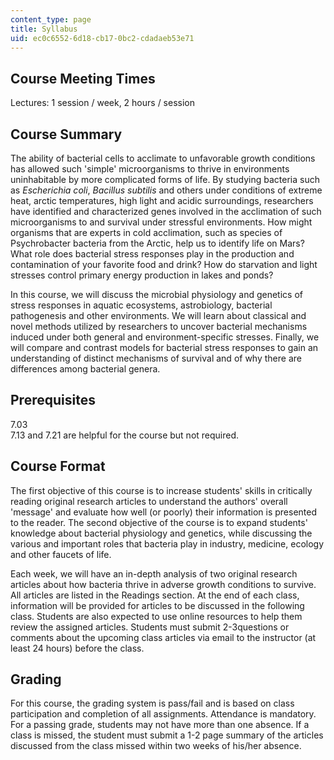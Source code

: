 ```yaml
---
content_type: page
title: Syllabus
uid: ec0c6552-6d18-cb17-0bc2-cdadaeb53e71
---
```


Course Meeting Times
--------------------

Lectures: 1 session / week, 2 hours / session

Course Summary
--------------

The ability of bacterial cells to acclimate to unfavorable growth conditions has allowed such 'simple' microorganisms to thrive in environments uninhabitable by more complicated forms of life. By studying bacteria such as _Escherichia coli_, _Bacillus subtilis_ and others under conditions of extreme heat, arctic temperatures, high light and acidic surroundings, researchers have identified and characterized genes involved in the acclimation of such microorganisms to and survival under stressful environments. How might organisms that are experts in cold acclimation, such as species of Psychrobacter bacteria from the Arctic, help us to identify life on Mars? What role does bacterial stress responses play in the production and contamination of your favorite food and drink? How do starvation and light stresses control primary energy production in lakes and ponds?

In this course, we will discuss the microbial physiology and genetics of stress responses in aquatic ecosystems, astrobiology, bacterial pathogenesis and other environments. We will learn about classical and novel methods utilized by researchers to uncover bacterial mechanisms induced under both general and environment-specific stresses. Finally, we will compare and contrast models for bacterial stress responses to gain an understanding of distinct mechanisms of survival and of why there are differences among bacterial genera.

Prerequisites
-------------

7.03  
7.13 and 7.21 are helpful for the course but not required.

Course Format
-------------

The first objective of this course is to increase students' skills in critically reading original research articles to understand the authors' overall 'message' and evaluate how well (or poorly) their information is presented to the reader. The second objective of the course is to expand students' knowledge about bacterial physiology and genetics, while discussing the various and important roles that bacteria play in industry, medicine, ecology and other faucets of life.

Each week, we will have an in-depth analysis of two original research articles about how bacteria thrive in adverse growth conditions to survive. All articles are listed in the Readings section. At the end of each class, information will be provided for articles to be discussed in the following class. Students are also expected to use online resources to help them review the assigned articles. Students must submit 2-3questions or comments about the upcoming class articles via email to the instructor (at least 24 hours) before the class.

Grading
-------

For this course, the grading system is pass/fail and is based on class participation and completion of all assignments. Attendance is mandatory. For a passing grade, students may not have more than one absence. If a class is missed, the student must submit a 1-2 page summary of the articles discussed from the class missed within two weeks of his/her absence.